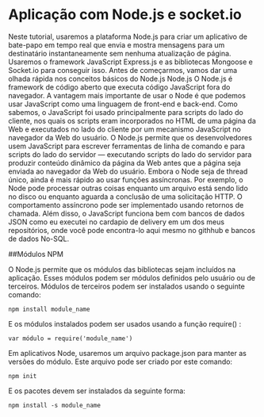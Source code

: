 # Aplicação com Node.js e socket.io
Neste tutorial, usaremos a plataforma Node.js para criar um aplicativo de bate-papo em tempo real que envia e mostra mensagens para um destinatário instantaneamente sem nenhuma atualização de página. Usaremos o framework JavaScript Express.js e as bibliotecas Mongoose e Socket.io para conseguir isso.
Antes de começarmos, vamos dar uma olhada rápida nos conceitos básicos do Node.js
Node.js
O Node.js é framework de código aberto que executa código JavaScript fora do navegador. A vantagem mais importante de usar o Node é que podemos usar JavaScript como uma linguagem de front-end e back-end.
Como sabemos, o JavaScript foi usado principalmente para scripts do lado do cliente, nos quais os scripts eram incorporados no HTML de uma página da Web e executados no lado do cliente por um mecanismo JavaScript no navegador da Web do usuário.
O Node.js permite que os desenvolvedores usem JavaScript para escrever ferramentas de linha de comando e para scripts do lado do servidor — executando scripts do lado do servidor para produzir conteúdo dinâmico da página da Web antes que a página seja enviada ao navegador da Web do usuário.
Embora o Node seja de thread único, ainda é mais rápido ao usar funções assíncronas. Por exemplo, o Node pode processar outras coisas enquanto um arquivo está sendo lido no disco ou enquanto aguarda a conclusão de uma solicitação HTTP. O comportamento assíncrono pode ser implementado usando retornos de chamada. Além disso, o JavaScript funciona bem com bancos de dados JSON como eu executei no cardapio de delivery em um dos meus repositórios, onde você pode encontra-lo aqui mesmo no githhub e bancos de dados No-SQL. 

##Módulos NPM

O Node.js permite que os módulos das bibliotecas sejam incluídos na aplicação. Esses módulos podem ser módulos definidos pelo usuário ou de terceiros.
Módulos de terceiros podem ser instalados usando o seguinte comando:
```
npm install module_name
```
E os módulos instalados podem ser usados usando a função require() :
```
var módulo = require('module_name')
```
Em aplicativos Node, usaremos um arquivo package.json para manter as versões do módulo. Este arquivo pode ser criado por este comando:
```
npm init
```
E os pacotes devem ser instalados da seguinte forma:
```
npm install -s module_name
```
